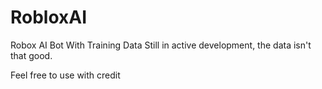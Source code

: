# RobloxAI
 Robox AI Bot With Training Data
Still in active development, the data isn't that good.

Feel free to use with credit
